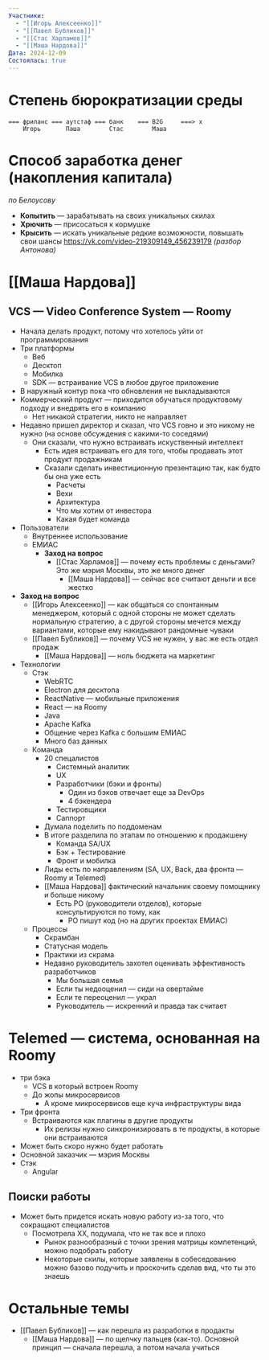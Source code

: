 ```yaml
---
Участники:
  - "[[Игорь Алексеенко]]"
  - "[[Павел Бубликов]]"
  - "[[Стас Харламов]]"
  - "[[Маша Нардова]]"
Дата: 2024-12-09
Состоялась: true
---
```

# Степень бюрократизации среды

```
=== фриланс === аутстаф === банк    === B2G     ===> x
    Игорь       Паша        Стас        Маша
```
# Способ заработка денег (накопления капитала) 
*по Белоусову*
- **Копытить** — зарабатывать на своих уникальных скилах
- **Хрючить** — присосаться к кормушке
- **Крысить** — искать уникальные редкие возможности, повышать свои шансы
https://vk.com/video-219309149_456239179 *(разбор Антонова)*
# [[Маша Нардова]]
## VCS — Video Conference System — Roomy
- Начала делать продукт, потому что хотелось уйти от программирования
- Три платформы
	- Веб
	- Десктоп
	- Мобилка
	- SDK — встраивание VCS в любое другое приложение
- В наружный контур пока что обновления не выкладываются
- Коммерческий продукт — приходится обучаться продуктовому подходу и внедрять его в компанию
	- Нет никакой стратегии, никто не направляет
- Недавно пришел директор и сказал, что VCS говно и это никому не нужно (на основе обсуждения с какими-то соседями)
	- Они сказали, что нужно встраивать искуственный интеллект
		- Есть идея встраивать его для того, чтобы продавать этот продукт продажникам
		- Сказали сделать инвестиционную презентацию так, как будто бы она уже есть
			- Расчеты
			- Вехи
			- Архитектура
			- Что мы хотим от инвестора
			- Какая будет команда
- Пользователи
	- Внутреннее использование
	- ЕМИАС
		- **Заход на вопрос**
			- [[Стас Харламов]] — почему есть проблемы с деньгами? Это же мэрия Москвы, это же много денег
				- [[Маша Нардова]] — сейчас все считают деньги и все жестко
- **Заход на вопрос**
	- [[Игорь Алексеенко]] — как общаться со спонтанным менеджером, который с одной стороны не может сделать нормальную стратегию, а с другой стороны мечется между вариантами, которые ему накидывают рандомные чуваки
	- [[Павел Бубликов]] — почему VCS не нужен, у вас же есть отдел продаж
		- [[Маша Нардова]] — ноль бюджета на маркетинг 
- Технологии
	- Стэк
		- WebRTC
		- Electron для десктопа
		- ReactNative — мобильные приложения
		- React — на Roomy
		- Java
		- Apache Kafka
		- Общение через Kafka с большим ЕМИАС
		- Много баз данных
	- Команда
		- 20 спецалистов
			- Системный аналитик
			- UX
			- Разработчики (бэки и фронты)
				- Один из бэков отвечает еще за DevOps
				- 4 бэкендера
			- Тестировщики
			- Саппорт
		- Думала поделить по поддоменам
		- В итоге разделила по этапам по отношению к продакшену
			- Команда SA/UX
			- Бэк + Тестирование
			- Фронт и мобилка
		- Лиды есть по направлениям (SA, UX, Back, два фронта — Roomy и Telemed)
		- [[Маша Нардова]] фактический начальник своему помощнику и больше никому
			- Есть РО (руководители отделов), которые консультируются по тому, как 
				- РО пишут код (но на других проектах ЕМИАС)
	- Процессы
		- Скрамбан
		- Статусная модель
		- Практики из скрама
		- Недавно руководитель захотел оценивать эффективность разработчиков
			- Мы большая семья
			- Если ты недооценил — сиди на овертайме
			- Если те переоценил — украл
			- Руководитель — искренний и правда так считает
# Telemed — система, основанная на Roomy
- три бэка
	- VCS в который встроен Roomy
	- До жопы микросервисов
		- А кроме микросервисов еще куча инфраструктуры вида 
- Три фронта
	- Встраиваются как плагины в другие продукты
		- Их релизы нужно синхронизировать в те продукты, в которые они встраиваются
- Может быть скоро нужно будет работать
- Основной заказчик — мэрия Москвы
- Стэк 
	- Angular

## Поиски работы
- Может быть придется искать новую работу из-за того, что сокращают специалистов
	- Посмотрела ХХ, подумала, что не так все и плохо
		- Рынок разнообразный с точки зрения матрицы компетенций, можно подобрать работу
		- Некоторые скилы, которые заявлены в собеседованию можно базово подучить и проскочить сделав вид, что ты это знаешь

# Остальные темы
- [[Павел Бубликов]] — как перешла из разработки в продакты
	- [[Маша Нардова]] — по щелчку пальцев (как-то). Основной принцип — сначала перешла, а потом начала учиться
